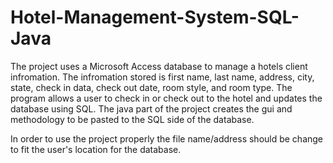 # Hotel-Management-System-SQL-Java
The project uses a Microsoft Access database to manage a hotels client infromation. The infromation stored is first name, last name, address, city, state, check in data, check out date, room style, and room type. The program allows a user to check in or check out to the hotel and updates the database using SQL. The java part of the project creates the gui and methodology to be pasted to the SQL side of the database. 

In order to use the project properly the file name/address should be change to fit the user's location for the database. 

